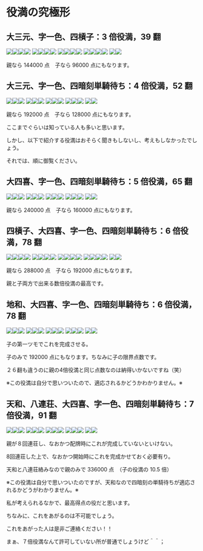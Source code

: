 #  役満の究極形
## 大三元、字一色、四槓子：3 倍役満，39 翻
![](http://gurenjigoku.ojaru.jp/_fuseb.gif)![](http://gurenjigoku.ojaru.jp/_hakub.gif)![](http://gurenjigoku.ojaru.jp/_hakub.gif)![](http://gurenjigoku.ojaru.jp/_fuseb.gif)
![](http://gurenjigoku.ojaru.jp/_fuseb.gif)![](http://gurenjigoku.ojaru.jp/_hatub.gif)![](http://gurenjigoku.ojaru.jp/_hatub.gif)![](http://gurenjigoku.ojaru.jp/_fuseb.gif)
![](http://gurenjigoku.ojaru.jp/_fuseb.gif)![](http://gurenjigoku.ojaru.jp/_chunb.gif)![](http://gurenjigoku.ojaru.jp/_chunb.gif)![](http://gurenjigoku.ojaru.jp/_fuseb.gif)
![](http://gurenjigoku.ojaru.jp/_fuseb.gif)![](http://gurenjigoku.ojaru.jp/_tonb.gif)![](http://gurenjigoku.ojaru.jp/_tonb.gif)![](http://gurenjigoku.ojaru.jp/_fuseb.gif)
![](http://gurenjigoku.ojaru.jp/_nan.gif)![](http://gurenjigoku.ojaru.jp/_nan.gif)

親なら 144000 点　子なら 96000 点にもなります。

## 大三元、字一色、四暗刻単騎待ち：4 倍役満，52 翻
![](https://gurenjigoku.ojaru.jp/_haku.gif)![](https://gurenjigoku.ojaru.jp/_haku.gif)![](https://gurenjigoku.ojaru.jp/_haku.gif)
![](https://gurenjigoku.ojaru.jp/_hatu.gif)![](https://gurenjigoku.ojaru.jp/_hatu.gif)![](https://gurenjigoku.ojaru.jp/_hatu.gif)
![](https://gurenjigoku.ojaru.jp/_chun.gif)![](https://gurenjigoku.ojaru.jp/_chun.gif)![](https://gurenjigoku.ojaru.jp/_chun.gif)
![](https://gurenjigoku.ojaru.jp/_ton.gif)![](https://gurenjigoku.ojaru.jp/_ton.gif)![](https://gurenjigoku.ojaru.jp/_ton.gif)
![](https://gurenjigoku.ojaru.jp/_nan.gif)![](https://gurenjigoku.ojaru.jp/_nan.gif)

親なら 192000 点　子なら 128000 点にもなります。

ここまでぐらいは知っている人も多いと思います。

しかし、以下で紹介する役満はおそらく聞きもしないし、考えもしなかったでしょう。

それでは、順に御覧ください。

## 大四喜、字一色、四暗刻単騎待ち：5 倍役満，65 翻
![](https://gurenjigoku.ojaru.jp/_ton.gif)![](https://gurenjigoku.ojaru.jp/_ton.gif)![](https://gurenjigoku.ojaru.jp/_ton.gif)
![](https://gurenjigoku.ojaru.jp/_nan.gif)![](https://gurenjigoku.ojaru.jp/_nan.gif)![](https://gurenjigoku.ojaru.jp/_nan.gif)
![](https://gurenjigoku.ojaru.jp/_sha.gif)![](https://gurenjigoku.ojaru.jp/_sha.gif)![](https://gurenjigoku.ojaru.jp/_sha.gif)
![](https://gurenjigoku.ojaru.jp/_pei.gif)![](https://gurenjigoku.ojaru.jp/_pei.gif)![](https://gurenjigoku.ojaru.jp/_pei.gif)
![](https://gurenjigoku.ojaru.jp/_haku.gif)![](https://gurenjigoku.ojaru.jp/_haku.gif)

親なら 240000 点　子なら 160000 点にもなります。

## 四槓子、大四喜、字一色、四暗刻単騎待ち：6 倍役満，78 翻
![](http://gurenjigoku.ojaru.jp/_fuseb.gif)![](http://gurenjigoku.ojaru.jp/_tonb.gif)![](http://gurenjigoku.ojaru.jp/_tonb.gif)![](http://gurenjigoku.ojaru.jp/_fuseb.gif)
![](http://gurenjigoku.ojaru.jp/_fuseb.gif)![](http://gurenjigoku.ojaru.jp/_nanb.gif)![](http://gurenjigoku.ojaru.jp/_nanb.gif)![](http://gurenjigoku.ojaru.jp/_fuseb.gif)
![](http://gurenjigoku.ojaru.jp/_fuseb.gif)![](http://gurenjigoku.ojaru.jp/_shab.gif)![](http://gurenjigoku.ojaru.jp/_shab.gif)![](http://gurenjigoku.ojaru.jp/_fuseb.gif)
![](http://gurenjigoku.ojaru.jp/_fuseb.gif)![](http://gurenjigoku.ojaru.jp/_peib.gif)![](http://gurenjigoku.ojaru.jp/_peib.gif)![](http://gurenjigoku.ojaru.jp/_fuseb.gif)
![](https://gurenjigoku.ojaru.jp/_haku.gif)![](https://gurenjigoku.ojaru.jp/_haku.gif)

親なら 288000 点　子なら 192000 点にもなります。

親と子両方で出来る数倍役満の最高です。

## 地和、大四喜、字一色、四暗刻単騎待ち：6 倍役満，78 翻
![](https://gurenjigoku.ojaru.jp/_ton.gif)![](https://gurenjigoku.ojaru.jp/_ton.gif)![](https://gurenjigoku.ojaru.jp/_ton.gif)
![](https://gurenjigoku.ojaru.jp/_nan.gif)![](https://gurenjigoku.ojaru.jp/_nan.gif)![](https://gurenjigoku.ojaru.jp/_nan.gif)
![](https://gurenjigoku.ojaru.jp/_sha.gif)![](https://gurenjigoku.ojaru.jp/_sha.gif)![](https://gurenjigoku.ojaru.jp/_sha.gif)
![](https://gurenjigoku.ojaru.jp/_pei.gif)![](https://gurenjigoku.ojaru.jp/_pei.gif)![](https://gurenjigoku.ojaru.jp/_pei.gif)
![](https://gurenjigoku.ojaru.jp/_haku.gif)![](https://gurenjigoku.ojaru.jp/_haku.gif)

子の第一ツモでこれを完成させる。

子のみで 192000 点にもなります。ちなみに子の限界点数です。

２６翻も違うのに親の4倍役満と同じ点数なのは納得いかないですね（笑）

※この役満は自分で思いついたので、適応されるかどうかわかりません。※

## 天和、八連荘、大四喜、字一色、四暗刻単騎待ち：7 倍役満，91 翻
![](https://gurenjigoku.ojaru.jp/_ton.gif)![](https://gurenjigoku.ojaru.jp/_ton.gif)![](https://gurenjigoku.ojaru.jp/_ton.gif)
![](https://gurenjigoku.ojaru.jp/_nan.gif)![](https://gurenjigoku.ojaru.jp/_nan.gif)![](https://gurenjigoku.ojaru.jp/_nan.gif)
![](https://gurenjigoku.ojaru.jp/_sha.gif)![](https://gurenjigoku.ojaru.jp/_sha.gif)![](https://gurenjigoku.ojaru.jp/_sha.gif)
![](https://gurenjigoku.ojaru.jp/_pei.gif)![](https://gurenjigoku.ojaru.jp/_pei.gif)![](https://gurenjigoku.ojaru.jp/_pei.gif)
![](https://gurenjigoku.ojaru.jp/_haku.gif)![](https://gurenjigoku.ojaru.jp/_haku.gif)

親が８回連荘し、なおかつ配牌時にこれが完成していないといけない。

8回連荘した上で、なおかつ開始時にこれを完成かせておく必要有り。

天和と八連荘絡みなので親のみで 336000 点　（子の役満の 10.5 倍）

※この役満は自分で思いついたのですが、天和なので四暗刻の単騎待ちが適応されるかどうがわかりません。※

私が考えられるなかで、最高得点の役だと思います。

ちなみに、これをあがるのは不可能でしょう。

これをあがった人は是非ご連絡ください！！

まぁ、７倍役満なんて許可していない所が普通でしょうけど＾＾；
